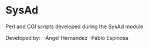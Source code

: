 # SysAd
Perl and CGI scripts developed during the SysAd module

Developed by:
  -Ángel Hernandez
  -Pablo Espinosa
